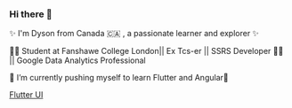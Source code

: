 ### Hi there 👋

✨ I'm Dyson from Canada 🇨🇦 , a passionate learner and explorer ✨

🧑‍💻 Student at Fanshawe College London|| Ex Tcs-er  || SSRS Developer 🧑‍💻 || Google Data Analytics Professional

🌱 I’m currently pushing myself to learn Flutter and Angular🌱

[Flutter UI](https://github.com/DysonThomas/30-Days-Challange/tree/main)









